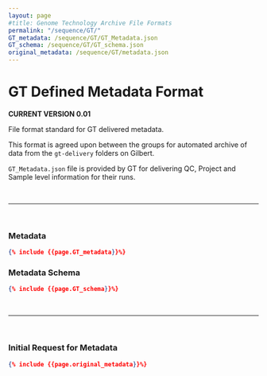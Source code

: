 ```yaml
---
layout: page
#title: Genome Technology Archive File Formats
permalink: "/sequence/GT/"
GT_metadata: /sequence/GT/GT_Metadata.json
GT_schema: /sequence/GT/GT_schema.json
original_metadata: /sequence/GT/metadata.json
---
```


# GT Defined Metadata Format
**CURRENT VERSION 0.01**

File format standard for GT delivered metadata.

This format is agreed upon between the groups for automated archive of data from the `gt-delivery` folders on Gilbert.

`GT_Metadata.json` file is provided by GT for delivering QC, Project and Sample level information for their runs.

<br/>

---

<br/>

### Metadata

```json
{% include {{page.GT_metadata}}%}
```

### Metadata Schema

```json
{% include {{page.GT_schema}}%}
```

<br/>

---

<br/>

### Initial Request for Metadata

```json
{% include {{page.original_metadata}}%}
```
